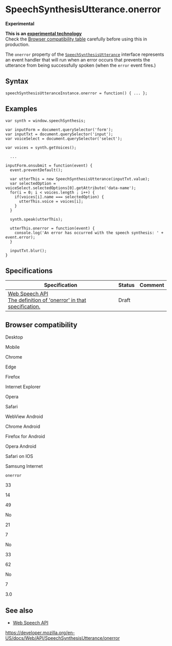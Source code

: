 SpeechSynthesisUtterance.onerror
================================

**Experimental**

**This is an [experimental technology](https://developer.mozilla.org/en-US/docs/MDN/Guidelines/Conventions_definitions#experimental)**  
Check the [Browser compatibility table](#browser_compatibility) carefully before using this in production.

The `onerror` property of the [`SpeechSynthesisUtterance`](../speechsynthesisutterance) interface represents an event handler that will run when an error occurs that prevents the utterance from being successfully spoken (when the `error` event fires.)

Syntax
------

    speechSynthesisUtteranceInstance.onerror = function() { ... };

Examples
--------

    var synth = window.speechSynthesis;

    var inputForm = document.querySelector('form');
    var inputTxt = document.querySelector('input');
    var voiceSelect = document.querySelector('select');

    var voices = synth.getVoices();

      ...

    inputForm.onsubmit = function(event) {
      event.preventDefault();

      var utterThis = new SpeechSynthesisUtterance(inputTxt.value);
      var selectedOption = voiceSelect.selectedOptions[0].getAttribute('data-name');
      for(i = 0; i < voices.length ; i++) {
        if(voices[i].name === selectedOption) {
          utterThis.voice = voices[i];
        }
      }

      synth.speak(utterThis);

      utterThis.onerror = function(event) {
        console.log('An error has occurred with the speech synthesis: ' + event.error);
      }

      inputTxt.blur();
    }

Specifications
--------------

<table><thead><tr class="header"><th>Specification</th><th>Status</th><th>Comment</th></tr></thead><tbody><tr class="odd"><td><a href="https://wicg.github.io/speech-api/#dom-speechsynthesisutterance-onerror">Web Speech API<br />
<span class="small">The definition of 'onerror' in that specification.</span></a></td><td><span class="spec-draft">Draft</span></td><td></td></tr></tbody></table>

Browser compatibility
---------------------

Desktop

Mobile

Chrome

Edge

Firefox

Internet Explorer

Opera

Safari

WebView Android

Chrome Android

Firefox for Android

Opera Android

Safari on IOS

Samsung Internet

`onerror`

33

14

49

No

21

7

No

33

62

No

7

3.0

See also
--------

-   [Web Speech API](../web_speech_api)

<a href="https://developer.mozilla.org/en-US/docs/Web/API/SpeechSynthesisUtterance/onerror" class="_attribution-link">https://developer.mozilla.org/en-US/docs/Web/API/SpeechSynthesisUtterance/onerror</a>
